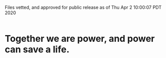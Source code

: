 Files vetted, and approved for public release as of Thu Apr  2 10:00:07 PDT 2020<br><br><h1>Together we are power, and power can save a life.</h1>
